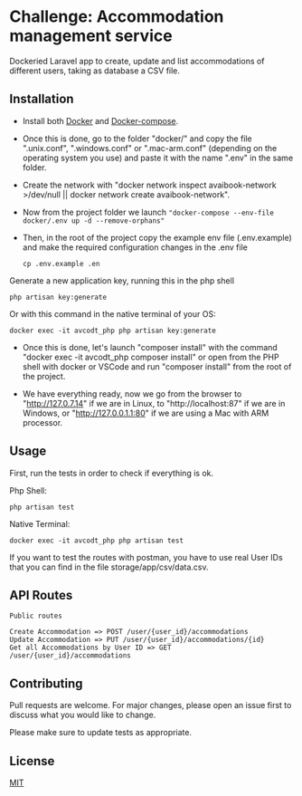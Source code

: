 
# Challenge: Accommodation management service  

Dockeried Laravel app to create, update and list accommodations of different users, taking as database a CSV file.


## Installation


- Install both [Docker](https://docs.docker.com/engine/install/ubuntu/) and [Docker-compose](https://docs.docker.com/compose/install/).

- Once this is done, go to the folder "docker/" and copy the file ".unix.conf", ".windows.conf" or ".mac-arm.conf" (depending on the operating system you use) and paste it with the name ".env" in the same folder.

- Create the network with "docker network inspect avaibook-network >/dev/null || docker network create avaibook-network".

- Now from the project folder we launch 
```"docker-compose --env-file docker/.env up -d --remove-orphans"```

- Then, in the root of the project copy the example env file (.env.example) and make the required configuration changes in the .env file

    ```cp .env.example .en```

Generate a new application key, running this in the php shell 

   ```php artisan key:generate```

Or with this command in the native terminal of your OS:

```docker exec -it avcodt_php php artisan key:generate```


- Once this is done, let's launch "composer install" with the command "docker exec -it avcodt_php composer install" or open from the PHP shell with docker or VSCode and run "composer install" from the root of the project.



- We have everything ready, now we go from the browser to "http://127.0.7.14" if we are in Linux, to "http://localhost:87" if we are in Windows, or "http://127.0.0.1.1:80" if we are using a Mac with ARM processor.


## Usage


First, run the tests in order to check if everything is ok.

Php Shell:
```
php artisan test
```
Native Terminal:
```
docker exec -it avcodt_php php artisan test
```


If you want to test the routes with postman, you have to use real User IDs that you can find in the file storage/app/csv/data.csv.

## API Routes

```
Public routes

Create Accommodation => POST /user/{user_id}/accommodations
Update Accommodation => PUT /user/{user_id}/accommodations/{id}
Get all Accommodations by User ID => GET /user/{user_id}/accommodations
```

## Contributing
Pull requests are welcome. For major changes, please open an issue first to discuss what you would like to change.

Please make sure to update tests as appropriate.

## License
[MIT](https://choosealicense.com/licenses/mit/)

